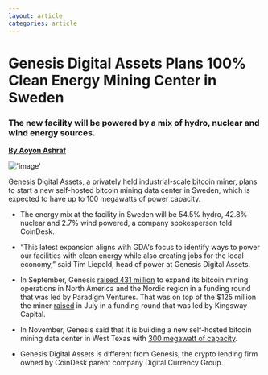```yaml
---
layout: article
categories: article
---
```


# Genesis Digital Assets Plans 100% Clean Energy Mining Center in Sweden
### The new facility will be powered by a mix of hydro, nuclear and wind energy sources.

[**By Aoyon Ashraf**](https://www.coindesk.com/author/aoyon-ashraf/)

!['image'](../../../../../assets/images/posts/img13.jpeg)

Genesis Digital Assets, a privately held industrial-scale bitcoin miner, plans to start a new self-hosted bitcoin mining data center in Sweden, which is expected to have up to 100 megawatts of power capacity.

-   The energy mix at the facility in Sweden will be 54.5% hydro, 42.8% nuclear and 2.7% wind powered, a company spokesperson told CoinDesk.
    
-   “This latest expansion aligns with GDA's focus to identify ways to power our facilities with clean energy while also creating jobs for the local economy,” said Tim Liepold, head of power at Genesis Digital Assets.
    
-   In September, Genesis [raised 431 million](https://www.coindesk.com/business/2021/09/21/genesis-digital-assets-raises-431m-for-expansion/) to expand its bitcoin mining operations in North America and the Nordic region in a funding round that was led by Paradigm Ventures. That was on top of the $125 million the miner [raised](https://www.coindesk.com/markets/2021/07/28/genesis-digital-assets-raises-125m-to-fuel-us-and-nordic-expansion/) in July in a funding round that was led by Kingsway Capital.
    
-   In November, Genesis said that it is building a new self-hosted bitcoin mining data center in West Texas with [300 megawatt of capacity](https://www.coindesk.com/business/2021/11/01/genesis-digital-expands-in-us-with-300mw-bitcoin-mining-facility-in-texas/).
    
-   Genesis Digital Assets is different from Genesis, the crypto lending firm owned by CoinDesk parent company Digital Currency Group.